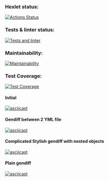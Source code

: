 ### Hexlet status:
[![Actions Status](https://github.com/Blazelip/backend-project-lvl2/workflows/hexlet-check/badge.svg)](https://github.com/Blazelip/backend-project-lvl2/actions)

### Tests & linter status:
[![Tests and linter](https://github.com/Blazelip/backend-project-lvl2/workflows/tests-lint.yml/badge.svg)](https://github.com/Blazelip/backend-project-lvl2/actions)

### Maintainability:
[![Maintainability](https://api.codeclimate.com/v1/badges/1ba2bd3409d1d18af39a/maintainability)](https://codeclimate.com/github/Blazelip/backend-project-lvl2/maintainability)

### Test Coverage:
[![Test Coverage](https://api.codeclimate.com/v1/badges/1ba2bd3409d1d18af39a/test_coverage)](https://codeclimate.com/github/Blazelip/backend-project-lvl2/test_coverage)

#### Initial
[![asciicast](https://asciinema.org/a/LCSDAgcpsiX8Oq6f7cN3AJvli.svg)](https://asciinema.org/a/LCSDAgcpsiX8Oq6f7cN3AJvli)

#### Gendiff between 2 YML file
[![asciicast](https://asciinema.org/a/ueB8UiQP4g1KtQuvnapyO3CI0.svg)](https://asciinema.org/a/ueB8UiQP4g1KtQuvnapyO3CI0)

#### Complicated Stylish gendiff with nested objects

[![asciicast](https://asciinema.org/a/LCV4uBBXhX9pnyzjeJzVh7Vu4.svg)](https://asciinema.org/a/LCV4uBBXhX9pnyzjeJzVh7Vu4)

#### Plain gendiff

[![asciicast](https://asciinema.org/a/x7enFWInfOwWKEJpkA1pJMXG7.svg)](https://asciinema.org/a/x7enFWInfOwWKEJpkA1pJMXG7)


